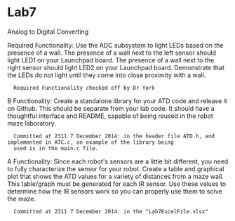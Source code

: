 Lab7
====

Analog to Digital Converting

Required Functionality: Use the ADC subsystem to light LEDs based on the presence of a wall. The presence of a wall next to the left sensor should light LED1 on your Launchpad board. The presence of a wall next to the right sensor should light LED2 on your Launchpad board. Demonstrate that the LEDs do not light until they come into close proximity with a wall.
      
      Required Functionality checked off by Dr York

B Functionality: Create a standalone library for your ATD code and release it on Github. This should be separate from your lab code. It should have a thoughtful interface and README, capable of being reused in the robot maze laboratory.
      
      Committed at 2311 7 December 2014: in the header file ATD.h, and implemented in ATC.c, an example of the library being
      used is in the main.c file.

A Functionality: Since each robot's sensors are a little bit different, you need to fully characterize the sensor for your robot. Create a table and graphical plot that shows the ATD values for a variety of distances from a maze wall. This table/graph must be generated for each IR sensor. Use these values to determine how the IR sensors work so you can properly use them to solve the maze.
      
      Committed at 2311 7 December 2014: in the "Lab7ExcelFile.xlsx"
